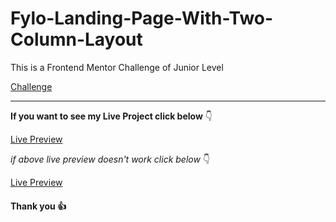 # Fylo-Landing-Page-With-Two-Column-Layout

This is a Frontend Mentor Challenge of Junior Level

[Challenge](https://www.frontendmentor.io/challenges/fylo-landing-page-with-two-column-layout-5ca5ef041e82137ec91a50f5)

---

**If you want to see my Live Project click below** :point_down:

[Live Preview](https://fluffy-fenglisu-6f4a19.netlify.app/)

_if above live preview doesn't work click below_ :point_down:

[Live Preview](https://fylo-landing-page-with-two-column-layout-amber.vercel.app/)

#### Thank you :+1:
